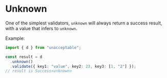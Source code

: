 # Unknown

One of the simplest validators, `unknown` will always return a success result, with a value that infers to `unknown`.

Example:

```ts
import { d } from "unacceptable";

const result = d
  .unknown()
  .validate({ key1: "value", key2: 23, key3: [1, "2"] });
// result is Success<unknown>
```
